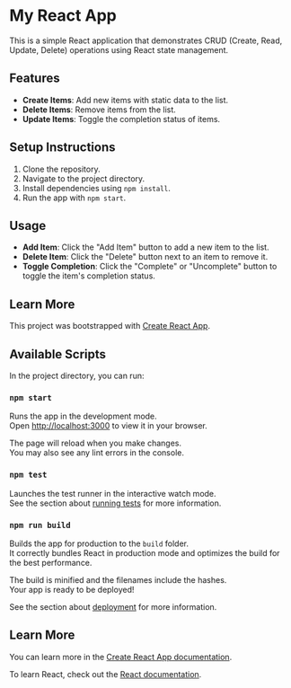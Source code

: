 # My React App

This is a simple React application that demonstrates CRUD (Create, Read, Update, Delete) operations using React state management.

## Features
- **Create Items**: Add new items with static data to the list.
- **Delete Items**: Remove items from the list.
- **Update Items**: Toggle the completion status of items.

## Setup Instructions
1. Clone the repository.
2. Navigate to the project directory.
3. Install dependencies using `npm install`.
4. Run the app with `npm start`.

## Usage
- **Add Item**: Click the "Add Item" button to add a new item to the list.
- **Delete Item**: Click the "Delete" button next to an item to remove it.
- **Toggle Completion**: Click the "Complete" or "Uncomplete" button to toggle the item's completion status.

## Learn More
This project was bootstrapped with [Create React App](https://github.com/facebook/create-react-app).

## Available Scripts

In the project directory, you can run:

### `npm start`

Runs the app in the development mode.\
Open [http://localhost:3000](http://localhost:3000) to view it in your browser.

The page will reload when you make changes.\
You may also see any lint errors in the console.

### `npm test`

Launches the test runner in the interactive watch mode.\
See the section about [running tests](https://facebook.github.io/create-react-app/docs/running-tests) for more information.

### `npm run build`

Builds the app for production to the `build` folder.\
It correctly bundles React in production mode and optimizes the build for the best performance.

The build is minified and the filenames include the hashes.\
Your app is ready to be deployed!

See the section about [deployment](https://facebook.github.io/create-react-app/docs/deployment) for more information.

## Learn More

You can learn more in the [Create React App documentation](https://facebook.github.io/create-react-app/docs/getting-started).

To learn React, check out the [React documentation](https://reactjs.org/).
